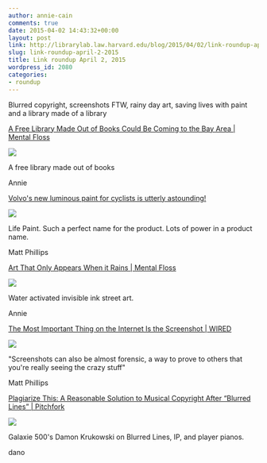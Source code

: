```yaml
---
author: annie-cain
comments: true
date: 2015-04-02 14:43:32+00:00
layout: post
link: http://librarylab.law.harvard.edu/blog/2015/04/02/link-roundup-april-2-2015/
slug: link-roundup-april-2-2015
title: Link roundup April 2, 2015
wordpress_id: 2080
categories:
- roundup
---
```


Blurred copyright, screenshots FTW, rainy day art, saving lives with paint and a library made of a library

[A Free Library Made Out of Books Could Be Coming to the Bay Area | Mental Floss](http://mentalfloss.com/article/62726/free-library-made-out-books-could-be-coming-bay-area)

[![](http://librarylab.law.harvard.edu/roundup/images/551d559425b15.png)](http://mentalfloss.com/article/62726/free-library-made-out-books-could-be-coming-bay-area)

A free library made out of books

Annie

[Volvo's new luminous paint for cyclists is utterly astounding!](http://www.itsnicethat.com/articles/volvo-paint-for-life)

[![](http://librarylab.law.harvard.edu/roundup/images/55195f65e53b5.png)](http://www.itsnicethat.com/articles/volvo-paint-for-life)

Life Paint. Such a perfect name for the product. Lots of power in a product name.

Matt Phillips

[Art That Only Appears When it Rains | Mental Floss](http://mentalfloss.com/article/62467/art-only-appears-when-it-rains)

[![](http://librarylab.law.harvard.edu/roundup/images/55140aeda7314.png)](http://mentalfloss.com/article/62467/art-only-appears-when-it-rains)

Water activated invisible ink street art.

Annie

[The Most Important Thing on the Internet Is the Screenshot | WIRED](http://www.wired.com/2015/03/clive-thompson-6/)

[![](http://librarylab.law.harvard.edu/roundup/images/5511715d42f9c.png)](http://www.wired.com/2015/03/clive-thompson-6/)

"Screenshots can also be almost forensic, a way to prove to others that you're really seeing the crazy stuff"

Matt Phillips

[Plagiarize This: A Reasonable Solution to Musical Copyright After “Blurred Lines” | Pitchfork](http://pitchfork.com/features/oped/9613-plagiarize-this-a-reasonable-solution-to-musical-copyright-after-blurred-lines/)

[![](http://librarylab.law.harvard.edu/roundup/images/55100c71d6420.png)](http://pitchfork.com/features/oped/9613-plagiarize-this-a-reasonable-solution-to-musical-copyright-after-blurred-lines/)

Galaxie 500's Damon Krukowski on Blurred Lines, IP, and player pianos.

dano
